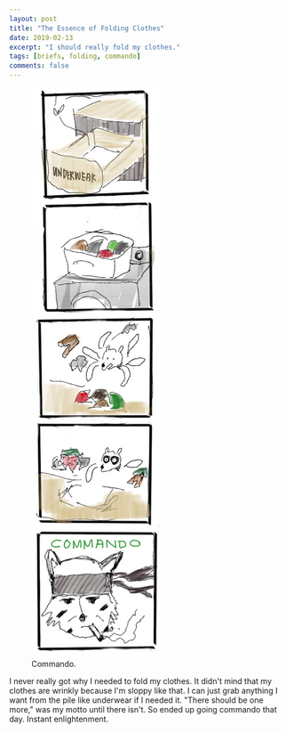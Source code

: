 ```yaml
---
layout: post
title: "The Essence of Folding Clothes"
date: 2019-02-13
excerpt: "I should really fold my clothes."
tags: [briefs, folding, commando]
comments: false
---
```


<figure>
	<a href="commando-image"><img src="/assets/img/commando.jpg"></a>
	<figcaption>Commando.</figcaption>
</figure>

I never really got why I needed to fold my clothes. It didn't mind that my clothes are wrinkly because I'm sloppy like that. I can just grab anything I want from the pile like underwear if I needed it. "There should be one more," was my motto until there isn't. So ended up going commando that day. Instant enlightenment.
